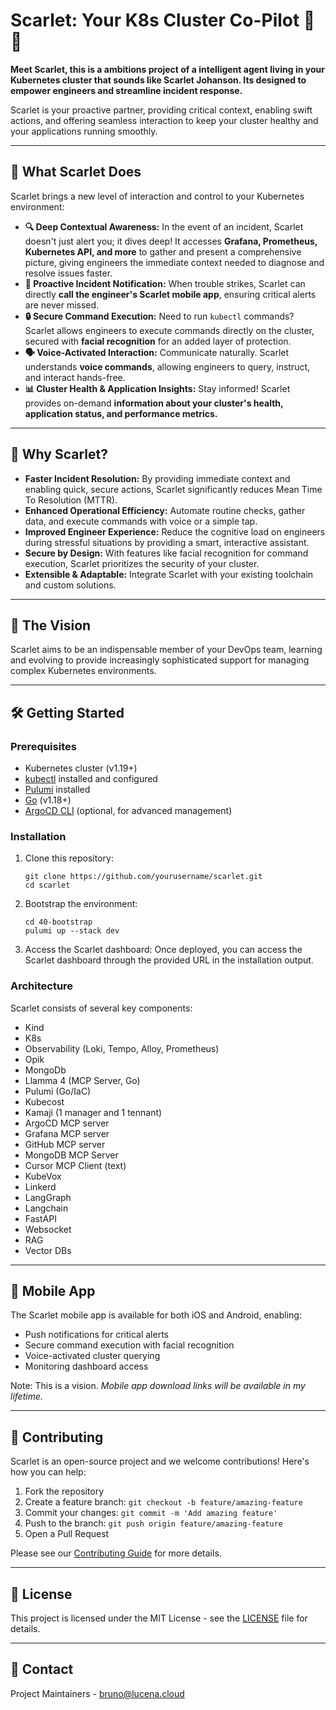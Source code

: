 # Scarlet: Your K8s Cluster Co-Pilot 🤖✨


**Meet Scarlet, this is a ambitions project of a intelligent agent living in your Kubernetes cluster that sounds like Scarlet Johanson. Its designed to empower engineers and 
streamline incident response.**

Scarlet is your proactive partner, providing critical context, enabling swift actions, and offering seamless interaction to keep your cluster healthy and your applications running smoothly.


---

## 🚀 What Scarlet Does

Scarlet brings a new level of interaction and control to your Kubernetes environment:

* **🔍 Deep Contextual Awareness:** In the event of an incident, Scarlet doesn't just alert you; it dives deep! It accesses **Grafana, Prometheus, Kubernetes API, and more** to gather and present a comprehensive picture, giving engineers the immediate context needed to diagnose and resolve issues faster.
* **📲 Proactive Incident Notification:** When trouble strikes, Scarlet can directly **call the engineer's Scarlet mobile app**, ensuring critical alerts are never missed.
* **🔒 Secure Command Execution:** Need to run `kubectl` commands? Scarlet allows engineers to execute commands directly on the cluster, secured with **facial recognition** for an added layer of protection.
* **🗣️ Voice-Activated Interaction:** Communicate naturally. Scarlet understands **voice commands**, allowing engineers to query, instruct, and interact hands-free.
* **📊 Cluster Health & Application Insights:** Stay informed! Scarlet provides on-demand **information about your cluster's health, application status, and performance metrics.**

---

## 🌟 Why Scarlet?

* **Faster Incident Resolution:** By providing immediate context and enabling quick, secure actions, Scarlet significantly reduces Mean Time To Resolution (MTTR).
* **Enhanced Operational Efficiency:** Automate routine checks, gather data, and execute commands with voice or a simple tap.
* **Improved Engineer Experience:** Reduce the cognitive load on engineers during stressful situations by providing a smart, interactive assistant.
* **Secure by Design:** With features like facial recognition for command execution, Scarlet prioritizes the security of your cluster.
* **Extensible & Adaptable:** Integrate Scarlet with your existing toolchain and custom solutions.

---

## 🔮 The Vision

Scarlet aims to be an indispensable member of your DevOps team, learning and evolving to provide increasingly sophisticated support for managing complex Kubernetes environments.

---

## 🛠️ Getting Started

### Prerequisites

* Kubernetes cluster (v1.19+)
* [kubectl](https://kubernetes.io/docs/tasks/tools/) installed and configured
* [Pulumi](https://www.pulumi.com/docs/install/) installed
* [Go](https://golang.org/doc/install) (v1.18+)
* [ArgoCD CLI](https://argo-cd.readthedocs.io/en/stable/cli_installation/) (optional, for advanced management)

### Installation

1. Clone this repository:
   ```
   git clone https://github.com/yourusername/scarlet.git
   cd scarlet
   ```

2. Bootstrap the environment:
   ```
   cd 40-bootstrap
   pulumi up --stack dev
   ```

3. Access the Scarlet dashboard:
   Once deployed, you can access the Scarlet dashboard through the provided URL in the installation output.

### Architecture

Scarlet consists of several key components:

- Kind
- K8s
- Observability (Loki, Tempo, Alloy, Prometheus)
- Opik
- MongoDb 
- Llamma 4 (MCP Server, Go)
- Pulumi (Go/IaC)
- Kubecost
- Kamaji (1 manager and 1 tennant)
- ArgoCD MCP server
- Grafana MCP server 
- GitHub MCP server
- MongoDB MCP Server
- Cursor MCP Client (text)
- KubeVox
- Linkerd
- LangGraph
- Langchain
- FastAPI
- Websocket
- RAG
- Vector DBs

---

## 📱 Mobile App

The Scarlet mobile app is available for both iOS and Android, enabling:

* Push notifications for critical alerts
* Secure command execution with facial recognition
* Voice-activated cluster querying
* Monitoring dashboard access

Note: This is a vision. *Mobile app download links will be available in my lifetime.*

---

## 🤝 Contributing

Scarlet is an open-source project and we welcome contributions! Here's how you can help:

1. Fork the repository
2. Create a feature branch: `git checkout -b feature/amazing-feature`
3. Commit your changes: `git commit -m 'Add amazing feature'`
4. Push to the branch: `git push origin feature/amazing-feature`
5. Open a Pull Request

Please see our [Contributing Guide](00-docs/CONTRIBUTING.md) for more details.

---

## 📄 License

This project is licensed under the MIT License - see the [LICENSE](LICENSE) file for details.

---

## 📧 Contact

Project Maintainers - [bruno@lucena.cloud](mailto:bruno@lucena.cloud)
